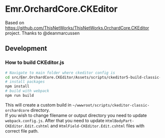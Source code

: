 # Emr.OrchardCore.CKEditor

Based on https://github.com/ThisNetWorks/ThisNetWorks.OrchardCore.CKEditor project. Thanks to @deanmarcussen

## Development
### How to build CKEditor.js

```bash
# Navigate to main folder where ckeditor config is
cd src/Emr.OrchardCore.CKEditor/Assets/scripts/ckeditor5-build-classic-orchardcore
# install packages
npm install
# build with webpack
npm run build
```
This will create a custom build in `~/wwwroot/scripts/ckeditor-classic-orchardcore` directory.\
If you wish to change filename or output directory you need to update `webpack.config.js`.
After that you need to update `HtmlBodyPart-CKEditor.Edit.cshtml` and `HtmlField-CKEditor.Edit.cshtml` files with correct file path.